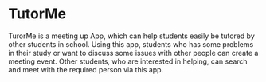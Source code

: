 TutorMe
=============
TurorMe is a meeting up App, which can help students easily be tutored by other students in school. Using this app, students who has some problems in their study or want to discuss some issues with other people can create a meeting event. Other students, who are interested in helping, can search and meet with the required person via this app.
